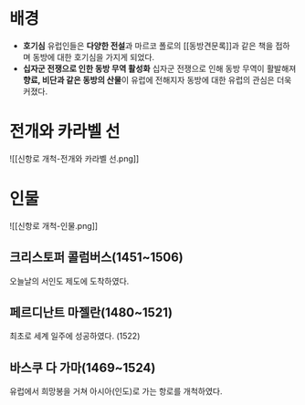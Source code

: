 # 배경
* **호기심**
	유럽인들은 **다양한 전설**과 마르코 폴로의 [[동방견문록]]과 같은 책을 접하며 동방에 대한 호기심을 가지게 되었다.
* **십자군 전쟁으로 인한 동방 무역 활성화**
	십자군 전쟁으로 인해 동방 무역이 활발해져 **향료, 비단과 같은 동방의 산물**이 유럽에 전해지자 동방에 대한 유럽의 관심은 더욱 커졌다.
# 전개와 카라벨 선
![[신항로 개척-전개와 카라벨 선.png]]
# 인물
![[신항로 개척-인물.png]]
## 크리스토퍼 콜럼버스(1451~1506)
오늘날의 서인도 제도에 도착하였다.
## 페르디난트 마젤란(1480~1521)
최초로 세계 일주에 성공하였다. (1522)
## 바스쿠 다 가마(1469~1524)
유럽에서 희망봉을 거쳐 아시아(인도)로 가는 항로를 개척하였다.
